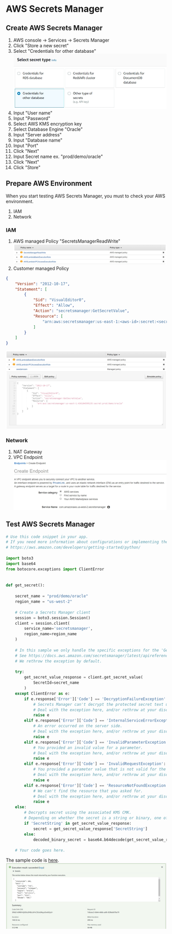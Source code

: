 # AWS Secrets Manager
## Create AWS Secrets Manager
1. AWS console -> Services -> Secrets Manager
2. Click "Store a new secret"
3. Select "Credentials for other database"
![](../images/07-01.jpg)
4. Input "User name"
5. Input "Password"
6. Select AWS KMS encryption key
7. Select Database Engine "Oracle"
8. Input "Server address"
9. Input "Database name"
10. Input "Port"
11. Click "Next"
12. Input Secret name ex. "prod/demo/oracle"
13. Click "Next"
14. Click "Store"

## Prepare AWS Environment
When you start testing AWS Secrets Manager, you must to check your AWS environment.
1. IAM
2. Network
### IAM
1. AWS managed Policy "SecretsManagerReadWrite"
![](../images/07-02.jpg)
2. Customer managed Policy
```json
{
    "Version": "2012-10-17",
    "Statement": [
        {
            "Sid": "VisualEditor0",
            "Effect": "Allow",
            "Action": "secretsmanager:GetSecretValue",
            "Resource": [
                "arn:aws:secretsmanager:us-east-1:<aws-id>:secret:<secret-name>"
            ]
        }
    ]
}
```
![](../images/07-03.jpg)
### Network
1. NAT Gateway
2. VPC Endpoint
![](../images/07-04.jpg)

## Test AWS Secrets Manager
```python
# Use this code snippet in your app.
# If you need more information about configurations or implementing the sample code, visit the AWS docs:   
# https://aws.amazon.com/developers/getting-started/python/

import boto3
import base64
from botocore.exceptions import ClientError


def get_secret():

    secret_name = "prod/demo/oracle"
    region_name = "us-west-2"

    # Create a Secrets Manager client
    session = boto3.session.Session()
    client = session.client(
        service_name='secretsmanager',
        region_name=region_name
    )

    # In this sample we only handle the specific exceptions for the 'GetSecretValue' API.
    # See https://docs.aws.amazon.com/secretsmanager/latest/apireference/API_GetSecretValue.html
    # We rethrow the exception by default.

    try:
        get_secret_value_response = client.get_secret_value(
            SecretId=secret_name
        )
    except ClientError as e:
        if e.response['Error']['Code'] == 'DecryptionFailureException':
            # Secrets Manager can't decrypt the protected secret text using the provided KMS key.
            # Deal with the exception here, and/or rethrow at your discretion.
            raise e
        elif e.response['Error']['Code'] == 'InternalServiceErrorException':
            # An error occurred on the server side.
            # Deal with the exception here, and/or rethrow at your discretion.
            raise e
        elif e.response['Error']['Code'] == 'InvalidParameterException':
            # You provided an invalid value for a parameter.
            # Deal with the exception here, and/or rethrow at your discretion.
            raise e
        elif e.response['Error']['Code'] == 'InvalidRequestException':
            # You provided a parameter value that is not valid for the current state of the resource.
            # Deal with the exception here, and/or rethrow at your discretion.
            raise e
        elif e.response['Error']['Code'] == 'ResourceNotFoundException':
            # We can't find the resource that you asked for.
            # Deal with the exception here, and/or rethrow at your discretion.
            raise e
    else:
        # Decrypts secret using the associated KMS CMK.
        # Depending on whether the secret is a string or binary, one of these fields will be populated.
        if 'SecretString' in get_secret_value_response:
            secret = get_secret_value_response['SecretString']
        else:
            decoded_binary_secret = base64.b64decode(get_secret_value_response['SecretBinary'])
            
    # Your code goes here. 
```
The sample code is [here](./sample-code.py).
![](../images/07-05.jpg)